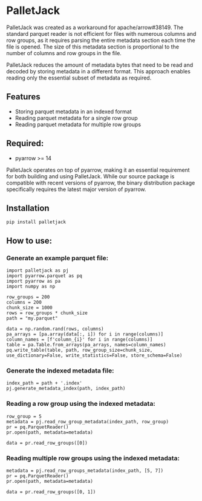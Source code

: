 # PalletJack
PalletJack was created as a workaround for apache/arrow#38149. The standard parquet reader is not efficient for files with numerous columns and row groups, as it requires parsing the entire metadata section each time the file is opened. The size of this metadata section is proportional to the number of columns and row groups in the file.

PalletJack reduces the amount of metadata bytes that need to be read and decoded by storing metadata in a different format. This approach enables reading only the essential subset of metadata as required.

## Features

- Storing parquet metadata in an indexed format
- Reading parquet metadata for a single row group
- Reading parquet metadata for multiple row groups

## Required:

- pyarrow  >= 14
 
PalletJack operates on top of pyarrow, making it an essential requirement for both building and using PalletJack. While our source package is compatible with recent versions of pyarrow, the binary distribution package specifically requires the latest major version of pyarrow.

##  Installation

```
pip install palletjack
```

## How to use:


### Generate an example parquet file:
```
import palletjack as pj
import pyarrow.parquet as pq
import pyarrow as pa
import numpy as np

row_groups = 200
columns = 200
chunk_size = 1000
rows = row_groups * chunk_size
path = "my.parquet"

data = np.random.rand(rows, columns)
pa_arrays = [pa.array(data[:, i]) for i in range(columns)]
column_names = [f'column_{i}' for i in range(columns)]
table = pa.Table.from_arrays(pa_arrays, names=column_names)
pq.write_table(table, path, row_group_size=chunk_size, use_dictionary=False, write_statistics=False, store_schema=False)
```

### Generate the indexed metadata file:
```
index_path = path + '.index'
pj.generate_metadata_index(path, index_path)
```

### Reading a row group using the indexed metadata:
```
row_group = 5
metadata = pj.read_row_group_metadata(index_path, row_group)
pr = pq.ParquetReader()
pr.open(path, metadata=metadata)

data = pr.read_row_groups([0])
```

### Reading multiple row groups using the indexed metadata:
```
metadata = pj.read_row_groups_metadata(index_path, [5, 7])
pr = pq.ParquetReader()
pr.open(path, metadata=metadata)

data = pr.read_row_groups([0, 1])
```
